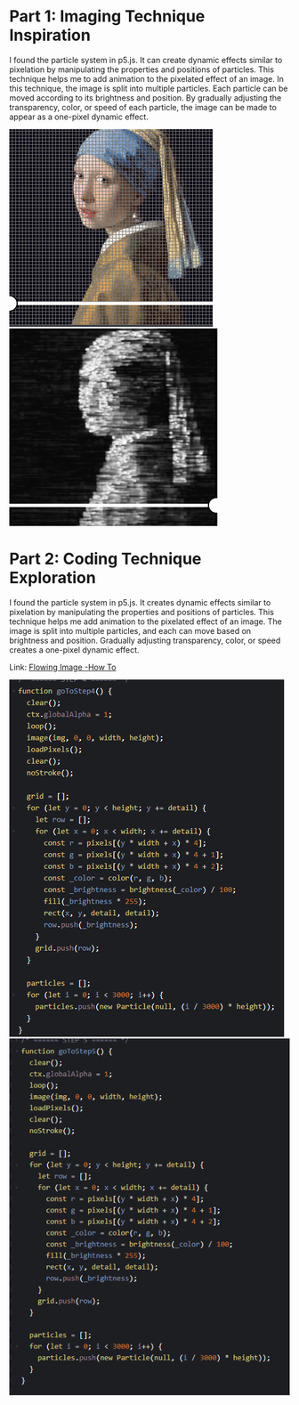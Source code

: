 # Part 1: Imaging Technique Inspiration
I found the particle system in p5.js. It can create dynamic effects similar to pixelation by manipulating the properties and positions of particles. This technique helps me to add animation to the pixelated effect of an image. 
In this technique, the image is split into multiple particles. Each particle can be moved according to its brightness and position. By gradually adjusting the transparency, color, or speed of each particle, the image can be made to appear as a one-pixel dynamic effect.

![Image 1](assets/photo1.png)
![Image 2](assets/photo2.png)


# Part 2: Coding Technique Exploration

I found the particle system in p5.js. It creates dynamic effects similar to pixelation by manipulating the properties and positions of particles. This technique helps me add animation to the pixelated effect of an image. The image is split into multiple particles, and each can move based on brightness and position. Gradually adjusting transparency, color, or speed creates a one-pixel dynamic effect.

Link: [Flowing Image -How To](https://codepen.io/Mamboleoo/pen/GRJKoBw)

![Code1](assets/code1.png)
![Code2](assets/code2.png)